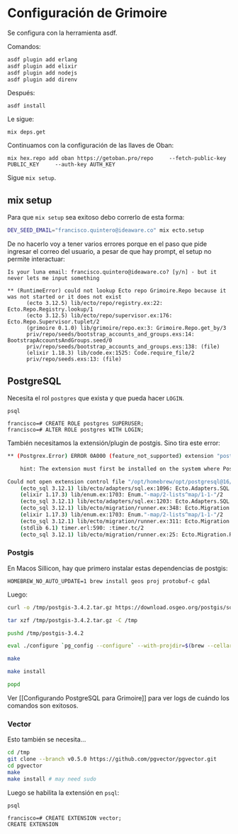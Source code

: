 # Configuración de Grimoire

Se configura con la herramienta asdf.

Comandos:
```bash
asdf plugin add erlang
asdf plugin add elixir
asdf plugin add nodejs
asdf plugin add direnv
```

Después:
```
asdf install
```

Le sigue:
```
mix deps.get
```

Continuamos con la configuración de las llaves de Oban:
```
mix hex.repo add oban https://getoban.pro/repo     --fetch-public-key PUBLIC_KEY     --auth-key AUTH_KEY
```

Sigue `mix setup`.

## mix setup

Para que `mix setup` sea exitoso debo correrlo de esta forma:
```bash
DEV_SEED_EMAIL="francisco.quintero@ideaware.co" mix ecto.setup
```

De no hacerlo voy a tener varios errores porque en el paso que pide ingresar el correo del usuario, a pesar de que hay prompt, el setup no permite interactuar:
```
Is your luna email: francisco.quintero@ideaware.co? [y/n] - but it never lets me input something

** (RuntimeError) could not lookup Ecto repo Grimoire.Repo because it was not started or it does not exist
      (ecto 3.12.5) lib/ecto/repo/registry.ex:22: Ecto.Repo.Registry.lookup/1
      (ecto 3.12.5) lib/ecto/repo/supervisor.ex:176: Ecto.Repo.Supervisor.tuplet/2
      (grimoire 0.1.0) lib/grimoire/repo.ex:3: Grimoire.Repo.get_by/3
      priv/repo/seeds/bootstrap_accounts_and_groups.exs:14: BootstrapAccountsAndGroups.seed/0
      priv/repo/seeds/bootstrap_accounts_and_groups.exs:138: (file)
      (elixir 1.18.3) lib/code.ex:1525: Code.require_file/2
      priv/repo/seeds.exs:13: (file)
```

## PostgreSQL

Necesita el rol `postgres` que exista y que pueda hacer `LOGIN`.
```
psql

francisco=# CREATE ROLE postgres SUPERUSER;
francisco=# ALTER ROLE postgres WITH LOGIN;
```

También necesitamos la extensión/plugin de postgis. Sino tira este error:
```bash
** (Postgrex.Error) ERROR 0A000 (feature_not_supported) extension "postgis" is not available

    hint: The extension must first be installed on the system where PostgreSQL is running.

Could not open extension control file "/opt/homebrew/opt/postgresql@16/share/postgresql@16/extension/postgis.control": No such file or directory.
    (ecto_sql 3.12.1) lib/ecto/adapters/sql.ex:1096: Ecto.Adapters.SQL.raise_sql_call_error/1
    (elixir 1.17.3) lib/enum.ex:1703: Enum."-map/2-lists^map/1-1-"/2
    (ecto_sql 3.12.1) lib/ecto/adapters/sql.ex:1203: Ecto.Adapters.SQL.execute_ddl/4
    (ecto_sql 3.12.1) lib/ecto/migration/runner.ex:348: Ecto.Migration.Runner.log_and_execute_ddl/3
    (elixir 1.17.3) lib/enum.ex:1703: Enum."-map/2-lists^map/1-1-"/2
    (ecto_sql 3.12.1) lib/ecto/migration/runner.ex:311: Ecto.Migration.Runner.perform_operation/3
    (stdlib 6.1) timer.erl:590: :timer.tc/2
    (ecto_sql 3.12.1) lib/ecto/migration/runner.ex:25: Ecto.Migration.Runner.run/8
```

### Postgis

En Macos Sillicon, hay que primero instalar estas dependencias de postgis:
```
HOMEBREW_NO_AUTO_UPDATE=1 brew install geos proj protobuf-c gdal
```

Luego:
```bash
curl -o /tmp/postgis-3.4.2.tar.gz https://download.osgeo.org/postgis/source/postgis-3.4.2.tar.gz

tar xzf /tmp/postgis-3.4.2.tar.gz -C /tmp

pushd /tmp/postgis-3.4.2

eval ./configure `pg_config --configure` --with-projdir=$(brew --cellar proj)/$(pkg-config --modversion proj) --with-pgconfig=$(which pg_config) --without-protobuf

make

make install

popd
```

Ver [[Configurando PostgreSQL para Grimoire]] para ver logs de cuándo los comandos son exitosos.

### Vector

Esto también se necesita...

```bash
cd /tmp
git clone --branch v0.5.0 https://github.com/pgvector/pgvector.git
cd pgvector
make
make install # may need sudo
```

Luego se habilita la extensión en `psql`:
```
psql

francisco=# CREATE EXTENSION vector;
CREATE EXTENSION
```